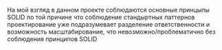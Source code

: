 На мой взгляд в данном проекте соблюдаются основные принцыпы SOLID по той причине что соблюдение стандыртных паттернов проектирование уже подразумевает разделение ответственности и возможность масштабирование, что невозможно/проблематично без соблюдения принципов SOLID